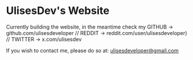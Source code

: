 # UlisesDev's Website

Currently building the website, in the meantime check my GITHUB → github.com/ulisesdeveloper // REDDIT → reddit.com/user/ulisesdeveloper) // TWITTER → x.com/ulisesdev

If you wish to contact me, please do so at: ulisesdeveloper@gmail.com

